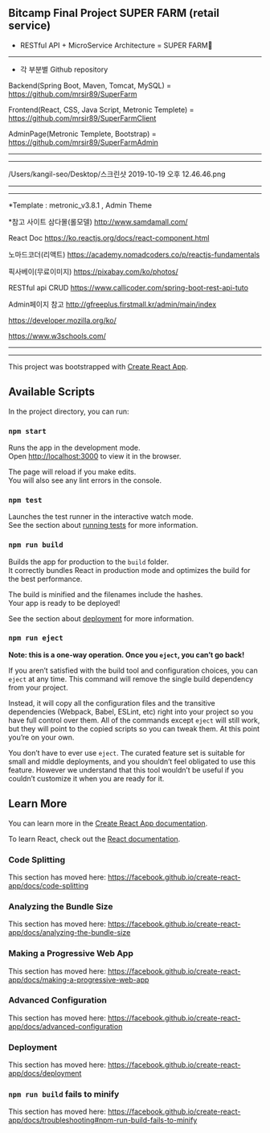 Bitcamp Final Project
SUPER FARM (retail service)
--------------------------------------------------------------------------------

* RESTful API + MicroService Architecture = SUPER FARM🍎

--------------------------------------------------------------------------------


* 각 부분별 Github repository  


Backend(Spring Boot, Maven, Tomcat, MySQL) = https://github.com/mrsir89/SuperFarm

Frontend(React, CSS, Java Script, Metronic Templete) = https://github.com/mrsir89/SuperFarmClient

AdminPage(Metronic Templete, Bootstrap) = https://github.com/mrsir89/SuperFarmAdmin


--------------------------------------------------------------------------------
--------------------------------------------------------------------------------
/Users/kangil-seo/Desktop/스크린샷 2019-10-19 오후 12.46.46.png

--------------------------------------------------------------------------------
--------------------------------------------------------------------------------



*Template : metronic_v3.8.1 ,  Admin Theme

*참고 사이트
삼다몰(롤모델) http://www.samdamall.com/

React Doc   https://ko.reactjs.org/docs/react-component.html

노마드코더(리액트)  https://academy.nomadcoders.co/p/reactjs-fundamentals

픽사베이(무료이미지)  https://pixabay.com/ko/photos/

RESTful api CRUD   https://www.callicoder.com/spring-boot-rest-api-tuto

Admin페이지 참고   http://gfreeplus.firstmall.kr/admin/main/index

https://developer.mozilla.org/ko/

https://www.w3schools.com/




----------------------------------------------------------------------------------------------------
----------------------------------------------------------------------------------------------------
This project was bootstrapped with [Create React App](https://github.com/facebook/create-react-app).

## Available Scripts

In the project directory, you can run:

### `npm start`

Runs the app in the development mode.<br>
Open [http://localhost:3000](http://localhost:3000) to view it in the browser.

The page will reload if you make edits.<br>
You will also see any lint errors in the console.

### `npm test`

Launches the test runner in the interactive watch mode.<br>
See the section about [running tests](https://facebook.github.io/create-react-app/docs/running-tests) for more information.

### `npm run build`

Builds the app for production to the `build` folder.<br>
It correctly bundles React in production mode and optimizes the build for the best performance.

The build is minified and the filenames include the hashes.<br>
Your app is ready to be deployed!

See the section about [deployment](https://facebook.github.io/create-react-app/docs/deployment) for more information.

### `npm run eject`

**Note: this is a one-way operation. Once you `eject`, you can’t go back!**

If you aren’t satisfied with the build tool and configuration choices, you can `eject` at any time. This command will remove the single build dependency from your project.

Instead, it will copy all the configuration files and the transitive dependencies (Webpack, Babel, ESLint, etc) right into your project so you have full control over them. All of the commands except `eject` will still work, but they will point to the copied scripts so you can tweak them. At this point you’re on your own.

You don’t have to ever use `eject`. The curated feature set is suitable for small and middle deployments, and you shouldn’t feel obligated to use this feature. However we understand that this tool wouldn’t be useful if you couldn’t customize it when you are ready for it.

## Learn More

You can learn more in the [Create React App documentation](https://facebook.github.io/create-react-app/docs/getting-started).

To learn React, check out the [React documentation](https://reactjs.org/).

### Code Splitting

This section has moved here: https://facebook.github.io/create-react-app/docs/code-splitting

### Analyzing the Bundle Size

This section has moved here: https://facebook.github.io/create-react-app/docs/analyzing-the-bundle-size

### Making a Progressive Web App

This section has moved here: https://facebook.github.io/create-react-app/docs/making-a-progressive-web-app

### Advanced Configuration

This section has moved here: https://facebook.github.io/create-react-app/docs/advanced-configuration

### Deployment

This section has moved here: https://facebook.github.io/create-react-app/docs/deployment

### `npm run build` fails to minify

This section has moved here: https://facebook.github.io/create-react-app/docs/troubleshooting#npm-run-build-fails-to-minify
